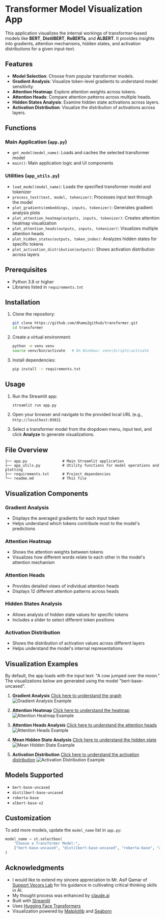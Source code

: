 # Transformer Model Visualization App

This application visualizes the internal workings of transformer-based models like **BERT**, **DistilBERT**, **RoBERTa**, and **ALBERT**. It provides insights into gradients, attention mechanisms, hidden states, and activation distributions for a given input-text.

## Features
- **Model Selection**: Choose from popular transformer models.
- **Gradient Analysis**: Visualize token-level gradients to understand model sensitivity.
- **Attention Heatmap**: Explore attention weights across tokens.
- **Attention Heads**: Compare attention patterns across multiple heads.
- **Hidden States Analysis**: Examine hidden state activations across layers.
- **Activation Distribution**: Visualize the distribution of activations across layers.

## Functions

### Main Application (`app.py`)
- `get_model(model_name)`: Loads and caches the selected transformer model
- `main()`: Main application logic and UI components

### Utilities (`app_utils.py`)
- `load_model(model_name)`: Loads the specified transformer model and tokenizer
- `process_text(text, model, tokenizer)`: Processes input text through the model
- `plot_gradients(embeddings, inputs, tokenizer)`: Generates gradient analysis plots
- `plot_attention_heatmap(outputs, inputs, tokenizer)`: Creates attention heatmap visualization
- `plot_attention_heads(outputs, inputs, tokenizer)`: Visualizes multiple attention heads
- `plot_hidden_states(outputs, token_index)`: Analyzes hidden states for specific tokens
- `plot_activation_distribution(outputs)`: Shows activation distribution across layers

## Prerequisites
- Python 3.8 or higher
- Libraries listed in `requirements.txt`

## Installation

1. Clone the repository:
    ```bash
    git clone https://github.com/dhamu2github/transformer.git
    cd transformer
    ```

2. Create a virtual environment:
    ```bash
    python -m venv venv
    source venv/bin/activate   # On Windows: venv\Scripts\activate
    ```

3. Install dependencies:
    ```bash
    pip install -r requirements.txt
    ```

## Usage

1. Run the Streamlit app:
    ```bash
    streamlit run app.py
    ```

2. Open your browser and navigate to the provided local URL (e.g., `http://localhost:8501`).

3. Select a transformer model from the dropdown menu, input text, and click **Analyze** to generate visualizations.

## File Overview
```
├── app.py                # Main Streamlit application
├── app_utils.py          # Utility functions for model operations and plotting
├── requirements.txt      # Project dependencies
└── readme.md             # This file
```

## Visualization Components

### Gradient Analysis
- Displays the averaged gradients for each input token
- Helps understand which tokens contribute most to the model's predictions

### Attention Heatmap
- Shows the attention weights between tokens
- Visualizes how different words relate to each other in the model's attention mechanism

### Attention Heads
- Provides detailed views of individual attention heads
- Displays 12 different attention patterns across heads

### Hidden States Analysis
- Allows analysis of hidden state values for specific tokens
- Includes a slider to select different token positions

### Activation Distribution
- Shows the distribution of activation values across different layers
- Helps understand the model's internal representations

## Visualization Examples
By default, the app loads with the input text: "A cow jumped over the moon." The visualizations below are generated using the model "bert-base-uncased".

1. **Gradient Analysis** [Click here to understand the graph](https://docs.google.com/document/d/1WRKv4-ptH4km6GeuzTcl4xNya374hFOyqfSg32jw1P4/edit?tab=t.0#heading=h.jpk29mb4p1ia)
   ![Gradient Analysis Example](./images/gradient_analysis.png)

2. **Attention Heatmap** [Click here to understand the heatmap](https://docs.google.com/document/d/1F2BpcgN6SaX-4ubiXgnZBwJi6gySDsFfm8kSyKTuRzs/edit?tab=t.0#heading=h.3lsu0j1dvuzq)
   ![Attention Heatmap Example](./images/attention_heatmap.png)

3. **Attention Heads Analysis** [Click here to understand the attention heads](https://docs.google.com/document/d/1TIPY61Qgy5HOHSQTVf6y1ot6HlkKEf6PISxHA1LXndQ/edit?tab=t.0#heading=h.fnfy7hkbjx96)
   ![Attention Heads Example](./images/attention_heads.png)

4. **Mean Hidden State Analysis** [Click here to understand the hidden state](https://docs.google.com/document/d/1508lW6B0mRA8tMYeRRYz78yQr4T9vmplRi-YZqXMC7g/edit?tab=t.0#heading=h.amos3lakh255)
   ![Mean Hidden State Example](./images/mean_hidden_state.png)

5. **Activation Distribution** [Click here to understand the activation distribution](https://docs.google.com/document/d/15equQqDm5FBNSagDnm2tMaP9JAQppvkgmEX1VZuLpSA/edit?tab=t.0#heading=h.i43zrfbupu72)
   ![Activation Distribution Example](./images/activation_distribution.png)

## Models Supported
- `bert-base-uncased`
- `distilbert-base-uncased`
- `roberta-base`
- `albert-base-v2`

## Customization
To add more models, update the `model_name` list in `app.py`:
```python
model_name = st.selectbox(
    "Choose a Transformer Model:",
    ["bert-base-uncased", "distilbert-base-uncased", "roberta-base", "albert-base-v2", "your-custom-model"]
)
  ```

## Acknowledgments
- I would like to extend my sincere appreciation to Mr. Asif Qamar of [Support Vecors Lab](https://supportvectors.io/) for his guidance in cultivating critical thinking skills in AI.
- My thought process was enhanced by [claude.ai](https://claude.ai/)
- Built with [Streamlit](https://streamlit.io/)
- Uses [Hugging Face Transformers](https://huggingface.co/transformers/)
- Visualization powered by [Matplotlib](https://matplotlib.org/) and [Seaborn](https://seaborn.pydata.org/)
